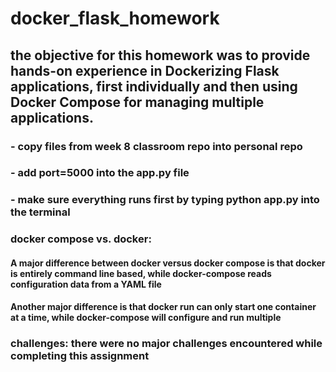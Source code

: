 # docker_flask_homework

## the objective for this homework was to provide hands-on experience in Dockerizing Flask applications, first individually and then using Docker Compose for managing multiple applications.


### - copy files from week 8 classroom repo into personal repo

### - add port=5000 into the app.py file

### - make sure everything runs first by typing python app.py into the terminal



### docker compose vs. docker:

#### A major difference between docker versus docker compose is that docker is entirely command line based, while docker-compose reads configuration data from a YAML file

#### Another major difference is that docker run can only start one container at a time, while docker-compose will configure and run multiple

### challenges: there were no major challenges encountered while completing this assignment